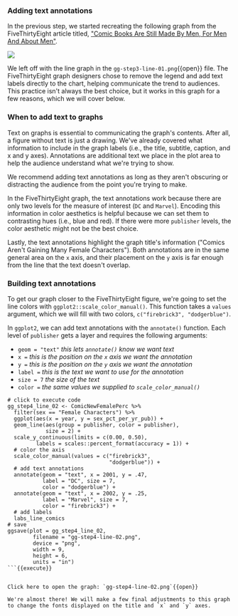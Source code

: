 ### Adding text annotations

In the previous step, we started recreating the following graph from the FiveThirtyEight article titled, ["Comic Books Are Still Made By Men, For Men And About Men"](https://fivethirtyeight.com/features/women-in-comic-books/).

![](https://fivethirtyeight.com/wp-content/uploads/2014/10/hickey-feature-comics-3.png?w=1220)

We left off with the line graph in the `gg-step3-line-01.png`{{open}} file. The FiveThirtyEight graph designers chose to remove the legend and add text labels directly to the chart, helping communicate the trend to audiences. This practice isn't always the best choice, but it works in this graph for a few reasons, which we will cover below.

### When to add text to graphs

Text on graphs is essential to communicating the graph's contents.  After all, a figure without text is just a drawing. We've already covered what information to include in the graph labels (i.e., the title, subtitle, caption, and x and y axes). Annotations are additional text we place in the plot area to help the audience understand what we're trying to show.

We recommend adding text annotations as long as they aren't obscuring or distracting the audience from the point you're trying to make.

In the  FiveThirtyEight graph, the text annotations work because there are only two levels for the measure of interest (`DC` and `Marvel`). Encoding this information in color aesthetics is helpful because we can set them to contrasting hues (i.e., blue and red). If there were more `publisher` levels, the color aesthetic might not be the best choice.

Lastly, the text annotations highlight the graph title's information ("Comics Aren't Gaining Many Female Characters"). Both annotations are in the same general area on the `x` axis, and their placement on the `y` axis is far enough from the line that the text doesn't overlap.

### Building text annotations

To get our graph closer to the FiveThirtyEight figure, we're going to set the line colors with `ggplot2::scale_color_manual()`. This function takes a `values` argument, which we will fill with two colors, `c("firebrick3", "dodgerblue")`.

In `ggplot2`, we can add text annotations with the `annotate()` function. Each level of `publisher` gets a layer and requires the following arguments:

- `geom = "text"` *this lets `annotate()` know we want text*   
- `x =` *this is the position on the `x` axis we want the annotation*   
- `y =` *this is the position on the `y` axis we want the annotation*   
- `label =` *this is the text we want to use for the annotation*  
- `size = 7` *the size of the text*   
- `color =` *the same values we supplied to `scale_color_manual()`*   

```
# click to execute code
gg_step4_line_02 <- ComicNewFemalePerc %>%
  filter(sex == "Female Characters") %>%
  ggplot(aes(x = year, y = sex_pct_per_yr_pub)) +
  geom_line(aes(group = publisher, color = publisher),
            size = 2) +
  scale_y_continuous(limits = c(0.00, 0.50),
         labels = scales::percent_format(accuracy = 1)) +
  # color the axis
  scale_color_manual(values = c("firebrick3",
                                "dodgerblue")) +
  # add text annotations
  annotate(geom = "text", x = 2001, y = .47,
           label = "DC", size = 7,
           color = "dodgerblue") +
  annotate(geom = "text", x = 2002, y = .25,
           label = "Marvel", size = 7,
           color = "firebrick3") +
  # add labels
  labs_line_comics
# save
ggsave(plot = gg_step4_line_02,
        filename = "gg-step4-line-02.png",
        device = "png",
        width = 9,
        height = 6,
        units = "in")
```{{execute}}


Click here to open the graph: `gg-step4-line-02.png`{{open}}

We're almost there! We will make a few final adjustments to this graph to change the fonts displayed on the title and `x` and `y` axes.  

